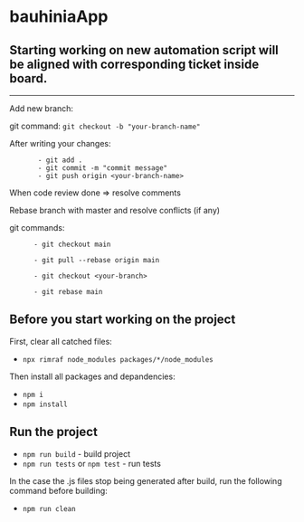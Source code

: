 # bauhiniaApp

Starting working on new automation script will be aligned with corresponding ticket inside board.
---

---

Add new branch:

git command: `git checkout -b "your-branch-name"`

 
After writing your changes:

           - git add .
           - git commit -m "commit message"
           - git push origin <your-branch-name>

When code review done => resolve comments

 Rebase branch with master and resolve conflicts (if any)


git commands:

          - git checkout main

          - git pull --rebase origin main

          - git checkout <your-branch>
          
          - git rebase main 



 
Before you start working on the project
---

First, clear all catched files:
- `npx rimraf node_modules packages/*/node_modules` 

Then install all packages and depandencies:
- `npm i` 
- `npm install`

Run the project
---

- `npm run build` - build project
- `npm run tests` or `npm test` - run tests

In the case the .js files stop being generated after build, run the following command before building:
- `npm run clean`


